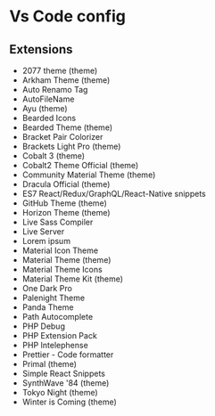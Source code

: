 # Vs Code config

## Extensions

- 2077 theme (theme)
- Arkham Theme (theme)
- Auto Renamo Tag 
- AutoFileName
- Ayu (theme)
- Bearded Icons
- Bearded Theme (theme)
- Bracket Pair Colorizer
- Brackets Light Pro (theme)
- Cobalt 3 (theme)
- Cobalt2 Theme Official (theme)
- Community Material Theme (theme)
- Dracula Official (theme)
- ES7 React/Redux/GraphQL/React-Native snippets
- GitHub Theme (theme)
- Horizon Theme (theme)
- Live Sass Compiler
- Live Server
- Lorem ipsum
- Material Icon Theme
- Material Theme (theme)
- Material Theme Icons
- Material Theme Kit (theme)
- One Dark Pro
- Palenight Theme
- Panda Theme
- Path Autocomplete
- PHP Debug
- PHP Extension Pack
- PHP Intelephense
- Prettier - Code formatter
- Primal (theme)
- Simple React Snippets
- SynthWave '84 (theme)
- Tokyo Night (theme)
- Winter is Coming (theme)


